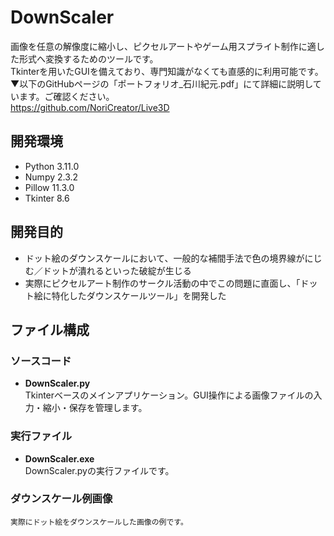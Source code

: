 # DownScaler  
画像を任意の解像度に縮小し、ピクセルアートやゲーム用スプライト制作に適した形式へ変換するためのツールです。  
Tkinterを用いたGUIを備えており、専門知識がなくても直感的に利用可能です。 
▼以下のGitHubページの「ポートフォリオ_石川紀元.pdf」にて詳細に説明しています。ご確認ください。  
https://github.com/NoriCreator/Live3D  

## 開発環境  
- Python 3.11.0  
- Numpy 2.3.2  
- Pillow 11.3.0  
- Tkinter 8.6  

## 開発目的  
- ドット絵のダウンスケールにおいて、一般的な補間手法で色の境界線がにじむ／ドットが潰れるといった破綻が生じる  
- 実際にピクセルアート制作のサークル活動の中でこの問題に直面し、「ドット絵に特化したダウンスケールツール」を開発した  

## ファイル構成  

### ソースコード  
- **DownScaler.py**  
    Tkinterベースのメインアプリケーション。GUI操作による画像ファイルの入力・縮小・保存を管理します。  

### 実行ファイル  
- **DownScaler.exe**  
    DownScaler.pyの実行ファイルです。

### ダウンスケール例画像  
    実際にドット絵をダウンスケールした画像の例です。